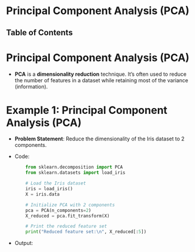 # Principal Component Analysis (PCA)

## Table of Contents

# Principal Component Analysis (PCA)

- **PCA** is a **dimensionality reduction** technique. It’s often used to reduce the number of features in a dataset while retaining most of the variance (information).

# Example 1: Principal Component Analysis (PCA)

- **Problem Statement**: Reduce the dimensionality of the Iris dataset to 2 components.
- Code:

  ```python
      from sklearn.decomposition import PCA
      from sklearn.datasets import load_iris

      # Load the Iris dataset
      iris = load_iris()
      X = iris.data

      # Initialize PCA with 2 components
      pca = PCA(n_components=2)
      X_reduced = pca.fit_transform(X)

      # Print the reduced feature set
      print("Reduced feature set:\n", X_reduced[:5])
  ```

- Output:
